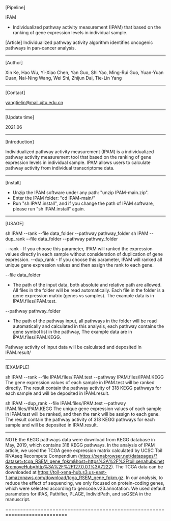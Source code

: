 [Pipeline]

IPAM
  - Individualized pathway activity measurement (IPAM) that based on the ranking of gene expression levels in individual sample.

[Article]
  Individualized pathway activity algorithm identifies oncogenic pathways in pan-cancer analysis.

-------------------------------------------------------------------------------------------------------------------------------

[Author]

  Xin Ke, Hao Wu, Yi-Xiao Chen, Yan Guo, Shi Yao, Ming-Rui Guo, Yuan-Yuan Duan, Nai-Ning Wang, Wei Shi, Zhijun Dai, Tie-Lin Yang

-------------------------------------------------------------------------------------------------------------------------------

[Contact]

  yangtielin@mail.xjtu.edu.cn

-------------------------------------------------------------------------------------------------------------------------------

[Update time]

  2021.06

-------------------------------------------------------------------------------------------------------------------------------

[Introduction]

  Individualized pathway activity measurement (IPAM) is a individualized pathway activity measurement tool that based on the ranking of gene expression levels in individual sample. IPAM allows users to calculate pathway activity from individual transcriptome data.


-------------------------------------------------------------------------------------------------------------------------------

[Install]

  - Unzip the IPAM software under any path: "unzip IPAM-main.zip".
  - Enter the IPAM folder: "cd IPAM-main/"
  - Run "sh IPAM.install", and if you change the path of IPAM software, please run "sh IPAM.install" again.
  
-----------------------------------------------------------------------------------------------------------------------------

[USAGE]

  sh IPAM --rank --file data_folder --pathway pathway_folder
  sh IPAM --dup_rank --file data_folder --pathway pathway_folder

--rank - If you choose this parameter, IPAM will ranked the expression values directly in each sample without consideration of duplication of gene expression.
--dup_rank - If you choose this parameter, IPAM will ranked all unique gene expression values and then assign the rank to each gene.
  
--file data_folder
  - The path of the input data, both absolute and relative path are allowed. All files in the folder will be read automatically. Each file in the folder is a gene expression matrix (genes vs samples). The example data is in IPAM.files/IPAM.test.
  
--pathway pathway_folder
  - The path of the pathway input, all pathways in the folder will be read automatically and calculated in this analysis, each pathway contains the gene symbol list in the pathway, The example data are in IPAM.files/IPAM.KEGG.

  Pathway activity of input data will be calculated and deposited in IPAM.result/


-----------------------------------------------------------------------------------------------------------------------------

[EXAMPLE]

  sh IPAM --rank --file IPAM.files/IPAM.test --pathway IPAM.files/IPAM.KEGG
  The gene expression values of each sample in IPAM.test will be ranked directly. The result contain the pathway activity of 318 KEGG pathways for each sample and will be deposited in IPAM.result.


  sh IPAM --dup_rank --file IPAM.files/IPAM.test --pathway IPAM.files/IPAM.KEGG
  The unique gene expression values of each sample in IPAM.test will be ranked, and then the rank will be assign to each gene. The result contain the pathway activity of 318 KEGG pathways for each sample and will be deposited in IPAM.result.

  
-----------------------------------------------------------------------------------------------------------------------------
  
  
  NOTE:the KEGG pathways data were download from KEGG database in May, 2019, which contains 318 KEGG pathways.
  In the analysis of IPAM article, we used the TCGA gene expression matrix calculated by UCSC Toil RNAseq Recompute Compendium (https://xenabrowser.net/datapages/?dataset=tcga_RSEM_gene_fpkm&host=https%3A%2F%2Ftoil.xenahubs.net&removeHub=http%3A%2F%2F127.0.0.1%3A7222). The TCGA data can be downloaded at https://toil-xena-hub.s3.us-east-1.amazonaws.com/download/tcga_RSEM_gene_fpkm.gz. In our analysis, to reduce the effect of sequencing, we only focused on protein-coding genes, which were selected according to gencode.v23.annotation.
  We used default parameters for iPAS, Pathifier, PLAGE, IndividPath, and ssGSEA in the manuscript.


===========================================================================

